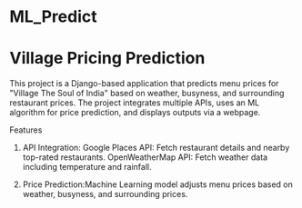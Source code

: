 # ML_Predict

# Village Pricing Prediction
This project is a Django-based application that predicts menu prices for "Village The Soul of India" based on weather, busyness, and surrounding restaurant prices. The project integrates multiple APIs, uses an ML algorithm for price prediction, and displays outputs via a webpage.

Features
1. API Integration:
Google Places API: Fetch restaurant details and nearby top-rated restaurants.
OpenWeatherMap API: Fetch weather data including temperature and rainfall.

3. Price Prediction:Machine Learning model adjusts menu prices based on weather, busyness, and surrounding prices.

